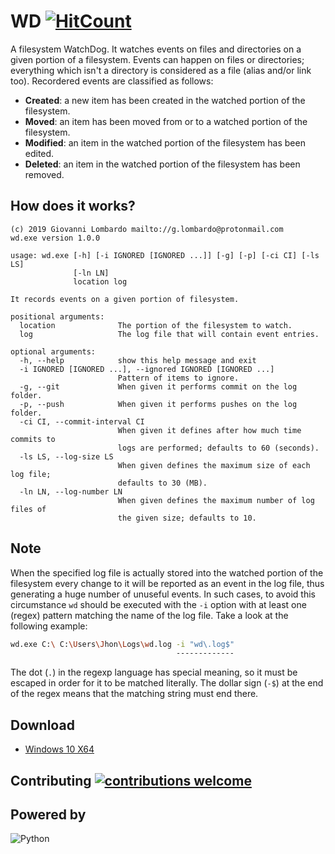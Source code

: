 

# WD [![HitCount](http://hits.dwyl.io/GiovaLomba/wd.svg?style=plastic)](http://hits.dwyl.io/GiovaLomba/wd)
A filesystem WatchDog. It watches events on files and directories on a given portion of a filesystem. Events can happen on files or directories; everything which isn't a directory is considered as a file (alias and/or link too). Recordered events are classified as follows:

- __Created__: a new item has been created in the watched portion of the filesystem.
- __Moved__: an item has been moved from or to a watched portion of the filesystem.
- __Modified__: an item in the watched portion of the filesystem has been edited.
- __Deleted__: an item in the watched portion of the filesystem has been removed.

## How does it works?

```
(c) 2019 Giovanni Lombardo mailto://g.lombardo@protonmail.com
wd.exe version 1.0.0

usage: wd.exe [-h] [-i IGNORED [IGNORED ...]] [-g] [-p] [-ci CI] [-ls LS]
              [-ln LN]
              location log

It records events on a given portion of filesystem.

positional arguments:
  location              The portion of the filesystem to watch.
  log                   The log file that will contain event entries.

optional arguments:
  -h, --help            show this help message and exit
  -i IGNORED [IGNORED ...], --ignored IGNORED [IGNORED ...]
                        Pattern of items to ignore.
  -g, --git             When given it performs commit on the log folder.
  -p, --push            When given it performs pushes on the log folder.
  -ci CI, --commit-interval CI
                        When given it defines after how much time commits to
                        logs are performed; defaults to 60 (seconds).
  -ls LS, --log-size LS
                        When given defines the maximum size of each log file;
                        defaults to 30 (MB).
  -ln LN, --log-number LN
                        When given defines the maximum number of log files of
                        the given size; defaults to 10.
```
## Note
When the specified log file is actually stored into the watched portion of the filesystem every change to it will be reported as an event in the log file, thus generating a huge number of unuseful events. In such cases, to avoid this circumstance `wd` should be executed with the `-i` option with at least one (regex) pattern matching the name of the log file. Take a look at the following example:

```bash
wd.exe C:\ C:\Users\Jhon\Logs\wd.log -i "wd\.log$"
                                     -------------
```

The dot (`.`) in the regexp language has special meaning, so it must be escaped in order for it to be matched literally. The dollar sign (`-$`) at the end of the regex means that the matching string must end there.

## Download
* [Windows 10 X64](https://github.com/GiovaLomba/wd/raw/master/wd.exe)

## Contributing [![contributions welcome](https://img.shields.io/badge/contributions-welcome-brightgreen.svg?style=plastic)](https://github.com/GiovaLomba/wd/issues)

## Powered by
![Python](https://www.python.org/static/img/python-logo.png "Python")

<!---
[Python](https://www.python.org/)

[Watchdog](https://github.com/gorakhargosh/watchdog)

[PyInstaller](https://www.pyinstaller.org/)
-->

